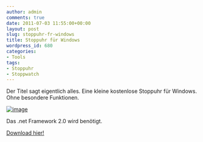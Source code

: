 ```yaml
---
author: admin
comments: true
date: 2011-07-03 11:55:00+00:00
layout: post
slug: stoppuhr-fr-windows
title: Stoppuhr für Windows
wordpress_id: 680
categories:
- Tools
tags:
- Stoppuhr
- Stoppwatch
---
```


Der Titel sagt eigentlich alles. Eine kleine kostenlose Stoppuhr für Windows. Ohne besondere Funktionen. 

[![image](http://andydunkel.net/assets/uploads/2011/07/image_thumb1.png)](http://andydunkel.net/assets/uploads/2011/07/image2.png)

Das .net Framework 2.0 wird benötigt.

[Download hier!](http://andydunkel.net/assets/wp-custom/StopWatch.zip)
